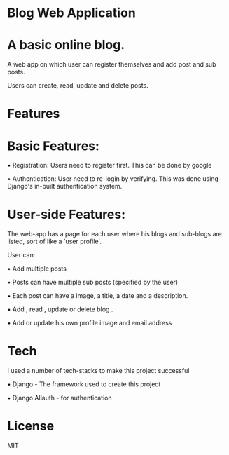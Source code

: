 # Blog Web Application



# A basic online blog.

A web app on which user can register themselves and add post and sub posts.

Users can create, read, update and delete posts.

# Features

# Basic Features:
•	Registration: Users need to register first. This can be done by google 

•	Authentication: User need to re-login by verifying. This was done using Django's in-built authentication system.

# User-side Features:
The web-app has a page for each user where his blogs and sub-blogs are listed, sort of like a 'user profile'.

User can:

•	Add multiple posts

•	Posts can have multiple sub posts (specified by the user)

•	Each post can have a image, a title, a date and a description.

•	 Add , read , update or delete blog .

•	Add or update his own profile image and email address


# Tech

I used a number of tech-stacks to make this project successful

•	Django - The framework used to create this project

•	Django Allauth - for authentication



# License
MIT



